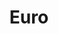 ---
title: Euro
tags: ["euro", "currency", "finance", "money", "europe", "euro sign", "european"]
icon: euro
svg: '<svg xmlns="http://www.w3.org/2000/svg" width="24" height="24" fill="none" viewBox="0 0 24 24" stroke-width="1.5" stroke-linecap="round" stroke-linejoin="round" stroke="currentColor"><path d="M14 10H7.12m0 0H4m3.12 0c.55-4.254 3.01-6 7.38-6 2.418 0 4.251.535 5.5 1.733M7.12 10Q7 10.92 7 12t.12 2M14 14H7.12m0 0H4m3.12 0c.55 4.254 3.01 6 7.38 6 2.418 0 4.251-.535 5.5-1.733"/></svg>'
---